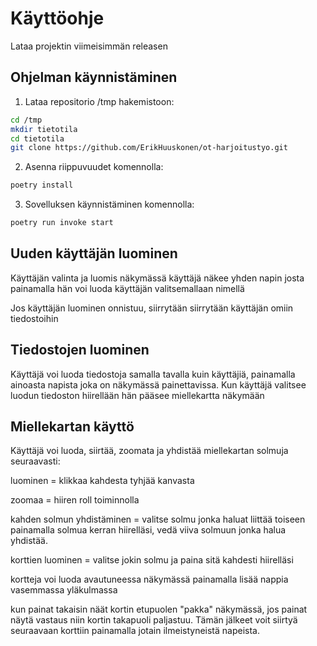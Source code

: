 # Käyttöohje

Lataa projektin viimeisimmän releasen

## Ohjelman käynnistäminen

1. Lataa repositorio /tmp hakemistoon:

```bash
cd /tmp
mkdir tietotila
cd tietotila
git clone https://github.com/ErikHuuskonen/ot-harjoitustyo.git
```
2. Asenna riippuvuudet komennolla: 

```bash
poetry install
```

3. Sovelluksen käynnistäminen komennolla:

```bash
poetry run invoke start
```
## Uuden käyttäjän luominen

Käyttäjän valinta ja luomis näkymässä käyttäjä näkee yhden napin josta painamalla hän voi luoda käyttäjän valitsemallaan nimellä

Jos käyttäjän luominen onnistuu, siirrytään siirrytään käyttäjän omiin tiedostoihin

## Tiedostojen luominen

Käyttäjä voi luoda tiedostoja samalla tavalla kuin käyttäjiä, painamalla ainoasta napista joka on näkymässä painettavissa.
Kun käyttäjä valitsee luodun tiedoston hiirellään hän pääsee miellekartta näkymään

## Miellekartan käyttö

Käyttäjä voi luoda, siirtää, zoomata ja yhdistää miellekartan solmuja seuraavasti: 

luominen = klikkaa kahdesta tyhjää kanvasta

zoomaa = hiiren roll toiminnolla

kahden solmun yhdistäminen = valitse solmu jonka haluat liittää toiseen painamalla solmua kerran hiirelläsi, vedä viiva solmuun jonka halua yhdistää. 

korttien luominen = valitse jokin solmu ja paina sitä kahdesti hiirelläsi

kortteja voi luoda avautuneessa näkymässä painamalla lisää nappia vasemmassa yläkulmassa

kun painat takaisin näät kortin etupuolen "pakka" näkymässä, jos painat näytä vastaus niin kortin takapuoli paljastuu. 
Tämän jälkeet voit siirtyä seuraavaan korttiin painamalla jotain ilmeistyneistä napeista. 


